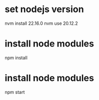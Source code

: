 # set nodejs version
nvm install 22.16.0
nvm use 20.12.2

# install node modules
npm install

# install node modules
npm start
